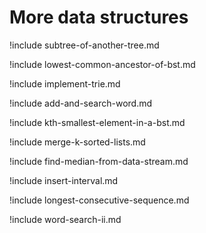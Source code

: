# More data structures

!include subtree-of-another-tree.md

!include lowest-common-ancestor-of-bst.md

!include implement-trie.md

!include add-and-search-word.md

!include kth-smallest-element-in-a-bst.md

!include merge-k-sorted-lists.md

!include find-median-from-data-stream.md

!include insert-interval.md

!include longest-consecutive-sequence.md

!include word-search-ii.md
